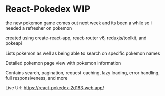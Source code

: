 # React-Pokedex WIP
the new pokemon game comes out next week and its been a while so i needed a refresher on pokemon

created using create-react-app, react-router v6, reduxjs/toolkit, and pokeapi

Lists pokemon as well as being able to search on specific pokemon names

Detailed pokemon page view with pokemon information

Contains search, pagination, request caching, lazy loading, error handling, full responsiveness, and more

Live Url: https://react-pokedex-2d183.web.app/
